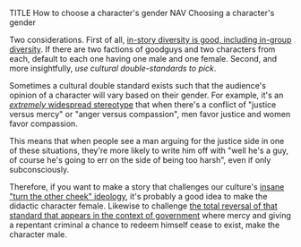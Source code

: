 TITLE How to choose a character's gender
NAV Choosing a character's gender

Two considerations. First of all, [in-story diversity is good, including in-group diversity](diversity). If there are two factions of goodguys and two characters from each, default to each one having one male and one female. Second, and more insightfully, *use cultural double-standards to pick*.

Sometimes a cultural double standard exists such that the audience's opinion of a character will vary based on their gender. For example, it's an [*extremely* widespread stereotype](sexist_tropes#men-are-just-women-are-kind) that when there's a conflict of "justice versus mercy" or "anger versus compassion", men favor justice and women favor compassion.

This means that when people see a man arguing for the justice side in one of these situations, they're more likely to write him off with "well he's a guy, of course he's going to err on the side of being too harsh", even if only subconsciously.

Therefore, if you want to make a story that challenges our culture's [insane "turn the other cheek" ideology](/protagonism/retribution), it's probably a good idea to make the didactic character female. Likewise to challenge [the total reversal of that standard that appears in the context of government](/protagonism/anarchism) where mercy and giving a repentant criminal a chance to redeem himself cease to exist, make the character male.
